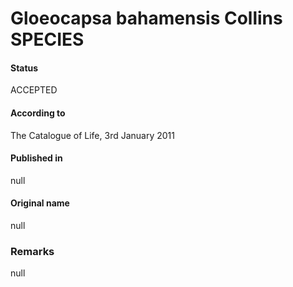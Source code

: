 Gloeocapsa bahamensis Collins SPECIES
=======

#### Status
ACCEPTED

#### According to
The Catalogue of Life, 3rd January 2011

#### Published in
null

#### Original name
null

### Remarks
null